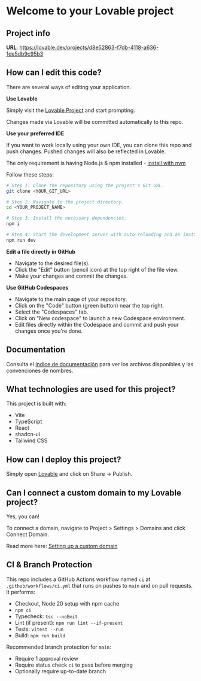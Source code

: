 # Welcome to your Lovable project

## Project info

**URL**: https://lovable.dev/projects/d8e52863-f7db-4118-a636-1de5db9c95b3

## How can I edit this code?

There are several ways of editing your application.

**Use Lovable**

Simply visit the [Lovable Project](https://lovable.dev/projects/d8e52863-f7db-4118-a636-1de5db9c95b3) and start prompting.

Changes made via Lovable will be committed automatically to this repo.

**Use your preferred IDE**

If you want to work locally using your own IDE, you can clone this repo and push changes. Pushed changes will also be reflected in Lovable.

The only requirement is having Node.js & npm installed - [install with nvm](https://github.com/nvm-sh/nvm#installing-and-updating)

Follow these steps:

```sh
# Step 1: Clone the repository using the project's Git URL.
git clone <YOUR_GIT_URL>

# Step 2: Navigate to the project directory.
cd <YOUR_PROJECT_NAME>

# Step 3: Install the necessary dependencies.
npm i

# Step 4: Start the development server with auto-reloading and an instant preview.
npm run dev
```

**Edit a file directly in GitHub**

- Navigate to the desired file(s).
- Click the "Edit" button (pencil icon) at the top right of the file view.
- Make your changes and commit the changes.

**Use GitHub Codespaces**

- Navigate to the main page of your repository.
- Click on the "Code" button (green button) near the top right.
- Select the "Codespaces" tab.
- Click on "New codespace" to launch a new Codespace environment.
- Edit files directly within the Codespace and commit and push your changes once you're done.

## Documentation

Consulta el [índice de documentación](docs/README.md) para ver los archivos disponibles y las convenciones de nombres.

## What technologies are used for this project?

This project is built with:

- Vite
- TypeScript
- React
- shadcn-ui
- Tailwind CSS

## How can I deploy this project?

Simply open [Lovable](https://lovable.dev/projects/d8e52863-f7db-4118-a636-1de5db9c95b3) and click on Share -> Publish.

## Can I connect a custom domain to my Lovable project?

Yes, you can!

To connect a domain, navigate to Project > Settings > Domains and click Connect Domain.

Read more here: [Setting up a custom domain](https://docs.lovable.dev/tips-tricks/custom-domain#step-by-step-guide)

## CI & Branch Protection

This repo includes a GitHub Actions workflow named `ci` at `.github/workflows/ci.yml` that runs on pushes to `main` and on pull requests. It performs:
- Checkout, Node 20 setup with npm cache
- `npm ci`
- Typecheck: `tsc --noEmit`
- Lint (if present): `npm run lint --if-present`
- Tests: `vitest --run`
- Build: `npm run build`

Recommended branch protection for `main`:
- Require 1 approval review
- Require status check `ci` to pass before merging
- Optionally require up-to-date branch
